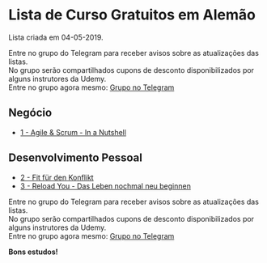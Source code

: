 # Lista de Curso Gratuitos em Alemão

Lista criada em 04-05-2019.

Entre no grupo do Telegram para receber avisos sobre as atualizações das listas.  
No grupo serão compartilhados cupons de desconto disponibilizados por alguns instrutores da Udemy.  
Entre no grupo agora mesmo: [Grupo no Telegram](http://bit.ly/2UvKbVX)


## Negócio
 - [ 1 - Agile & Scrum - In a Nutshell](https://www.udemy.com/lust-auf-scrum/?ranMID=39197&ranEAID=LtOw5vJl/HM&ranSiteID=LtOw5vJl_HM-KQDd10zG3Lh23R2uu1J3CQ&LSNPUBID=LtOw5vJl/HM)


## Desenvolvimento Pessoal
 - [ 2 - Fit für den Konflikt](https://www.udemy.com/werkzeuge-fur-die-kunst-zu-streiten/?ranMID=39197&ranEAID=LtOw5vJl/HM&ranSiteID=LtOw5vJl_HM-KQDd10zG3Lh23R2uu1J3CQ&LSNPUBID=LtOw5vJl/HM)
 - [ 3 - Reload You - Das Leben nochmal neu beginnen](https://www.udemy.com/reload-you-dein-anfang-zum-erfolgreichen-mindset/?ranMID=39197&ranEAID=LtOw5vJl/HM&ranSiteID=LtOw5vJl_HM-KQDd10zG3Lh23R2uu1J3CQ&LSNPUBID=LtOw5vJl/HM)


Entre no grupo do Telegram para receber avisos sobre as atualizações das listas.  
No grupo serão compartilhados cupons de desconto disponibilizados por alguns instrutores da Udemy.  
Entre no grupo agora mesmo: [Grupo no Telegram](http://bit.ly/2UvKbVX)


**Bons estudos!**
